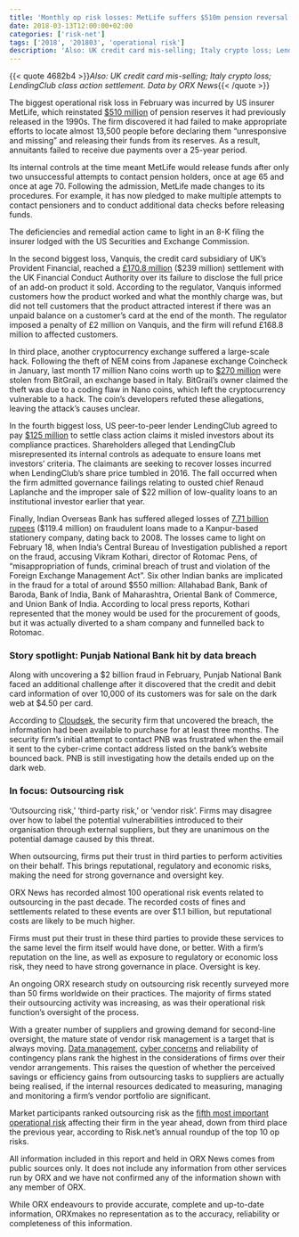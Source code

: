 ```yaml
---
title: 'Monthly op risk losses: MetLife suffers $510m pension reversal'
date: 2018-03-13T12:00:00+02:00
categories: ['risk-net']
tags: ['2018', '201803', 'operational risk']
description: 'Also: UK credit card mis-selling; Italy crypto loss; LendingClub class action settlement. Data by ORX News'
---
```


{{< quote 4682b4 >}}_Also: UK credit card mis-selling; Italy crypto loss; LendingClub class action settlement. Data by ORX News_{{< /quote >}}

The biggest operational risk loss in February was incurred by US insurer MetLife, which reinstated [$510 million](http://services.corporate-ir.net/SEC.Enhanced/SecCapsule.aspx?c=121171&fid=15445713) of pension reserves it had previously released in the 1990s. The firm discovered it had failed to make appropriate efforts to locate almost 13,500 people before declaring them “unresponsive and missing” and releasing their funds from its reserves. As a result, annuitants failed to receive due payments over a 25-year period.

Its internal controls at the time meant MetLife would release funds after only two unsuccessful attempts to contact pension holders, once at age 65 and once at age 70. Following the admission, MetLife made changes to its procedures. For example, it has now pledged to make multiple attempts to contact pensioners and to conduct additional data checks before releasing funds.

The deficiencies and remedial action came to light in an 8-K filing the insurer lodged with the US Securities and Exchange Commission.

In the second biggest loss, Vanquis, the credit card subsidiary of UK’s Provident Financial, reached a [£170.8 million](https://www.fca.org.uk/news/press-releases/fca-fines-vanquis-1976000-and-orders-vanquis-pay-compensation-customers) ($239 million) settlement with the UK Financial Conduct Authority over its failure to disclose the full price of an add-on product it sold. According to the regulator, Vanquis informed customers how the product worked and what the monthly charge was, but did not tell customers that the product attracted interest if there was an unpaid balance on a customer’s card at the end of the month. The regulator imposed a penalty of £2 million on Vanquis, and the firm will refund £168.8 million to affected customers.

In third place, another cryptocurrency exchange suffered a large-scale hack. Following the theft of NEM coins from Japanese exchange Coincheck in January, last month 17 million Nano coins worth up to [$270 million](https://bitgrail.com/news) were stolen from BitGrail, an exchange based in Italy. BitGrail’s owner claimed the theft was due to a coding flaw in Nano coins, which left the cryptocurrency vulnerable to a hack. The coin’s developers refuted these allegations, leaving the attack’s causes unclear.

In the fourth biggest loss, US peer-to-peer lender LendingClub agreed to pay [$125 million](http://ir.lendingclub.com/file.aspx?IID=4213397&FID=392262879) to settle class action claims it misled investors about its compliance practices. Shareholders alleged that LendingClub misrepresented its internal controls as adequate to ensure loans met investors’ criteria. The claimants are seeking to recover losses incurred when LendingClub’s share price tumbled in 2016. The fall occurred when the firm admitted governance failings relating to ousted chief Renaud Laplanche and the improper sale of $22 million of low-quality loans to an institutional investor earlier that year.

Finally, Indian Overseas Bank has suffered alleged losses of [7.71 billion rupees](http://cbi.nic.in/pressreleases/pr_2018-02-19-1.php) ($119.4 million) on fraudulent loans made to a Kanpur-based stationery company, dating back to 2008. The losses came to light on February 18, when India’s Central Bureau of Investigation published a report on the fraud, accusing Vikram Kothari, director of Rotomac Pens, of “misappropriation of funds, criminal breach of trust and violation of the Foreign Exchange Management Act”. Six other Indian banks are implicated in the fraud for a total of around $550 million: Allahabad Bank, Bank of Baroda, Bank of India, Bank of Maharashtra, Oriental Bank of Commerce, and Union Bank of India. According to local press reports, Kothari represented that the money would be used for the procurement of goods, but it was actually diverted to a sham company and funnelled back to Rotomac.

### Story spotlight: Punjab National Bank hit by data breach

Along with uncovering a $2 billion fraud in February, Punjab National Bank faced an additional challenge after it discovered that the credit and debit card information of over 10,000 of its customers was for sale on the dark web at $4.50 per card.

According to [Cloudsek](https://www.cloudsek.com/announcements/press/press-release-pnb-bank-cc-breach/), the security firm that uncovered the breach, the information had been available to purchase for at least three months. The security firm’s initial attempt to contact PNB was frustrated when the email it sent to the cyber-crime contact address listed on the bank’s website bounced back. PNB is still investigating how the details ended up on the dark web.

### In focus: Outsourcing risk

‘Outsourcing risk,’ ‘third-party risk,’ or ‘vendor risk’. Firms may disagree over how to label the potential vulnerabilities introduced to their organisation through external suppliers, but they are unanimous on the potential damage caused by this threat.

When outsourcing, firms put their trust in third parties to perform activities on their behalf. This brings reputational, regulatory and economic risks, making the need for strong governance and oversight key.

ORX News has recorded almost 100 operational risk events related to outsourcing in the past decade. The recorded costs of fines and settlements related to these events are over $1.1 billion, but reputational costs are likely to be much higher.

Firms must put their trust in these third parties to provide these services to the same level the firm itself would have done, or better. With a firm’s reputation on the line, as well as exposure to regulatory or economic loss risk, they need to have strong governance in place. Oversight is key.

An ongoing ORX research study on outsourcing risk recently surveyed more than 50 firms worldwide on their practices. The majority of firms stated their outsourcing activity was increasing, as was their operational risk function’s oversight of the process.

With a greater number of suppliers and growing demand for second-line oversight, the mature state of vendor risk management is a target that is always moving. [Data management](https://www.risk.net/5423326?utm_source=article&utm_medium=risk.net&utm_campaign=Top10oprisk189), [cyber concerns](https://www.risk.net/5423331?utm_source=article&utm_medium=risk.net&utm_campaign=Top10oprisk188) and reliability of contingency plans rank the highest in the considerations of firms over their vendor arrangements. This raises the question of whether the perceived savings or efficiency gains from outsourcing tasks to suppliers are actually being realised, if the internal resources dedicated to measuring, managing and monitoring a firm’s vendor portfolio are significant.

Market participants ranked outsourcing risk as the [fifth most important operational risk](https://www.risk.net/5423361?utm_source=article&utm_medium=risk.net&utm_campaign=Top10oprisk187) affecting their firm in the year ahead, down from third place the previous year, according to Risk.net’s annual roundup of the top 10 op risks.

All information included in this report and held in ORX News comes from public sources only. It does not include any information from other services run by ORX and we have not confirmed any of the information shown with any member of ORX.

While ORX endeavours to provide accurate, complete and up-to-date information, ORXmakes no representation as to the accuracy, reliability or completeness of this information.

